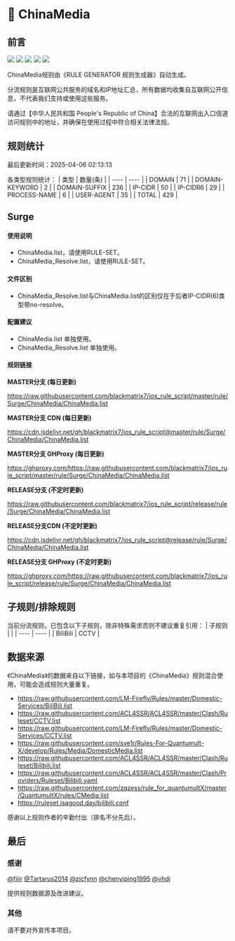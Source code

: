 # 🧸 ChinaMedia

## 前言

![](https://shields.io/badge/-移除重复规则-ff69b4) ![](https://shields.io/badge/-DOMAIN与DOMAIN--SUFFIX合并-green) ![](https://shields.io/badge/-DOMAIN--SUFFIX间合并-critical) ![](https://shields.io/badge/-DOMAIN--SUFFIX与DOMAIN--KEYWORD合并-blue) ![](https://shields.io/badge/-IP--CIDR(6)合并-blueviolet) 

ChinaMedia规则由《RULE GENERATOR 规则生成器》自动生成。

分流规则是互联网公共服务的域名和IP地址汇总，所有数据均收集自互联网公开信息，不代表我们支持或使用这些服务。

请通过【中华人民共和国 People's Republic of China】合法的互联网出入口信道访问规则中的地址，并确保在使用过程中符合相关法律法规。

## 规则统计

最后更新时间：2025-04-06 02:13:13

各类型规则统计：
| 类型 | 数量(条)  | 
| ---- | ----  |
| DOMAIN | 71  | 
| DOMAIN-KEYWORD | 2  | 
| DOMAIN-SUFFIX | 236  | 
| IP-CIDR | 50  | 
| IP-CIDR6 | 29  | 
| PROCESS-NAME | 6  | 
| USER-AGENT | 35  | 
| TOTAL | 429  | 


## Surge 

#### 使用说明
- ChinaMedia.list，请使用RULE-SET。
- ChinaMedia_Resolve.list，请使用RULE-SET。

#### 文件区别
- ChinaMedia_Resolve.list与ChinaMedia.list的区别仅在于后者IP-CIDR(6)类型带no-resolve。

#### 配置建议
- ChinaMedia.list 单独使用。
- ChinaMedia_Resolve.list 单独使用。

#### 规则链接
**MASTER分支 (每日更新)**

https://raw.githubusercontent.com/blackmatrix7/ios_rule_script/master/rule/Surge/ChinaMedia/ChinaMedia.list

**MASTER分支 CDN (每日更新)**

https://cdn.jsdelivr.net/gh/blackmatrix7/ios_rule_script@master/rule/Surge/ChinaMedia/ChinaMedia.list

**MASTER分支 GHProxy (每日更新)**

https://ghproxy.com/https://raw.githubusercontent.com/blackmatrix7/ios_rule_script/master/rule/Surge/ChinaMedia/ChinaMedia.list

**RELEASE分支 (不定时更新)**

https://raw.githubusercontent.com/blackmatrix7/ios_rule_script/release/rule/Surge/ChinaMedia/ChinaMedia.list

**RELEASE分支CDN (不定时更新)**

https://cdn.jsdelivr.net/gh/blackmatrix7/ios_rule_script@release/rule/Surge/ChinaMedia/ChinaMedia.list

**RELEASE分支 GHProxy (不定时更新)**

https://ghproxy.com/https://raw.githubusercontent.com/blackmatrix7/ios_rule_script/release/rule/Surge/ChinaMedia/ChinaMedia.list

## 子规则/排除规则

当前分流规则，已包含以下子规则，除非特殊需求否则不建议重复引用：
| 子规则  |  | 
| ---- | ----  |
| BiliBili | CCTV  | 


## 数据来源

《ChinaMedia》的数据来自以下链接，如与本项目的《ChinaMedia》规则混合使用，可能会造成规则大量重复。

- https://raw.githubusercontent.com/LM-Firefly/Rules/master/Domestic-Services/BiliBili.list
- https://raw.githubusercontent.com/ACL4SSR/ACL4SSR/master/Clash/Ruleset/CCTV.list
- https://raw.githubusercontent.com/LM-Firefly/Rules/master/Domestic-Services/CCTV.list
- https://raw.githubusercontent.com/sve1r/Rules-For-Quantumult-X/develop/Rules/Media/DomesticMedia.list
- https://raw.githubusercontent.com/ACL4SSR/ACL4SSR/master/Clash/Ruleset/Bilibili.list
- https://raw.githubusercontent.com/ACL4SSR/ACL4SSR/master/Clash/Providers/Ruleset/Bilibili.yaml
- https://raw.githubusercontent.com/zqzess/rule_for_quantumultX/master/QuantumultX/rules/CMedia.list
- https://ruleset.isagood.day/bilibili.conf


感谢以上规则作者的辛勤付出（排名不分先后）。

## 最后

### 感谢

[@fiiir](https://github.com/fiiir) [@Tartarus2014](https://github.com/Tartarus2014) [@zjcfynn](https://github.com/zjcfynn) [@chenyiping1995](https://github.com/chenyiping1995) [@vhdj](https://github.com/vhdj)

提供规则数据源及改进建议。

### 其他

请不要对外宣传本项目。